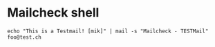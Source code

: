 # Mailcheck shell
<!-- date: 2019-07-08 00:00:00 -->
<!-- category: linux -->
<!-- tags: template -->
    echo "This is a Testmail! [mik]" | mail -s "Mailcheck - TESTMail" foo@test.ch
